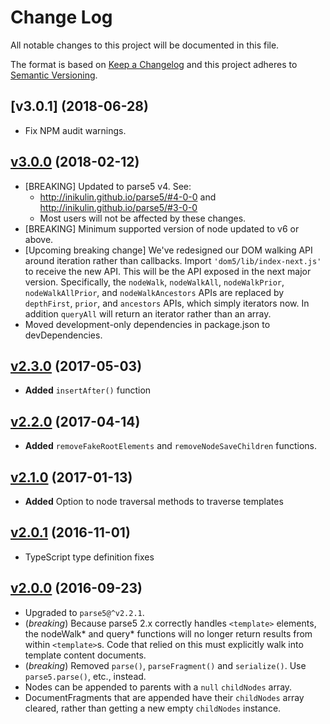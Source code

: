 # Change Log

All notable changes to this project will be documented in this file.

The format is based on [Keep a Changelog](http://keepachangelog.com/)
and this project adheres to [Semantic Versioning](http://semver.org/).

<!-- ## Unreleased -->
<!-- Add new, unreleased changes here. -->

## [v3.0.1] (2018-06-28)
- Fix NPM audit warnings.

## [v3.0.0](https://github.com/Polymer/dom5/tree/v3.0.0) (2018-02-12)
- [BREAKING] Updated to parse5 v4. See:
  - http://inikulin.github.io/parse5/#4-0-0 and
    http://inikulin.github.io/parse5/#3-0-0
  - Most users will not be affected by these changes.
- [BREAKING] Minimum supported version of node updated to v6 or above.
- [Upcoming breaking change] We've redesigned our DOM walking API around
  iteration rather than callbacks. Import `'dom5/lib/index-next.js'` to receive
  the new API. This will be the API exposed in the next major version.
  Specifically, the `nodeWalk`, `nodeWalkAll`, `nodeWalkPrior`,
  `nodeWalkAllPrior`, and `nodeWalkAncestors` APIs are replaced by `depthFirst`,
  `prior`, and `ancestors` APIs, which simply iterators now. In addition
  `queryAll` will return an iterator rather than an array.
- Moved development-only dependencies in package.json to devDependencies.
<!-- Add new, unreleased changes here. -->

## [v2.3.0](https://github.com/Polymer/dom5/tree/v2.3.0) (2017-05-03)
- **Added** `insertAfter()` function

## [v2.2.0](https://github.com/Polymer/dom5/tree/v2.2.0) (2017-04-14)
- **Added** `removeFakeRootElements` and `removeNodeSaveChildren` functions.

## [v2.1.0](https://github.com/Polymer/dom5/tree/v2.1.0) (2017-01-13)
- **Added** Option to node traversal methods to traverse templates

## [v2.0.1](https://github.com/Polymer/dom5/tree/v2.0.1) (2016-11-01)
- TypeScript type definition fixes

## [v2.0.0](https://github.com/Polymer/dom5/tree/v2.0.0) (2016-09-23)
- Upgraded to `parse5@^v2.2.1`.
- (*breaking*) Because parse5 2.x correctly handles `<template>` elements,
  the nodeWalk* and query* functions will no longer return results from within
  `<template>`s. Code that relied on this must explicitly walk into template
  content documents.
- (*breaking*) Removed `parse()`, `parseFragment()` and `serialize()`. Use
  `parse5.parse()`, etc., instead.
- Nodes can be appended to parents with a `null` `childNodes` array.
- DocumentFragments that are appended have their `childNodes` array cleared,
  rather than getting a new empty `childNodes` instance.
